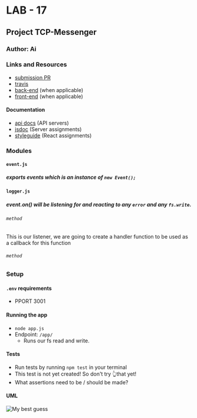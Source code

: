 # LAB - 17

## Project TCP-Messenger

### Author: Ai

### Links and Resources
* [submission PR](http://xyz.com)
* [travis](http://xyz.com)
* [back-end](http://xyz.com) (when applicable)
* [front-end](http://xyz.com) (when applicable)

#### Documentation
* [api docs](./) (API servers)
* [jsdoc](http://xyz.com) (Server assignments)
* [styleguide](http://xyz.com) (React assignments)

### Modules
#### `event.js`
##### exports events which is an instance of `new Event();`
#### `logger.js`
##### event.on() will be listening for and reacting to any `error` and any `fs.write`.

###### `method`
This is our listener, we are going to create a handler function to be used as a callback for this function

###### `method`


### Setup
#### `.env` requirements
* PPORT 3001

#### Running the app
* `node app.js`
* Endpoint: `/app/`
  * Runs our fs read and write.

  
#### Tests
* Run tests by running `npm test` in your terminal
* This test is not yet created! So don't try 👆that yet!
* What assertions need to be / should be made?

#### UML
![My best guess](./edaURL.jpg)
